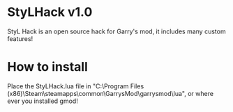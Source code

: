 # StyLHack v1.0
StyL Hack is an open source hack for Garry's mod, it includes many custom features!

# How to install
Place the StyLHack.lua file in "C:\Program Files (x86)\Steam\steamapps\common\GarrysMod\garrysmod\lua", or where ever you installed gmod!
